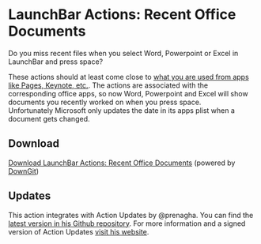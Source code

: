 # LaunchBar Actions: Recent Office Documents

Do you miss recent files when you select Word, Powerpoint or Excel in LaunchBar and press space? 

These actions should at least come close to [what you are used from apps like Pages, Keynote, etc.](https://youtu.be/lLZgKIthbOk?t=82). The actions are associated with the corresponding office apps, so now Word, Powerpoint and Excel will show documents you recently worked on when you press space.  
Unfortunately Microsoft only updates the date in its apps plist when a document gets changed. 

## Download

[Download LaunchBar Actions: Recent Office Documents](https://minhaskamal.github.io/DownGit/#/home?url=https://github.com/Ptujec/LaunchBar/tree/master/Recent-Office-Documents) (powered by [DownGit](https://github.com/MinhasKamal/DownGit))

## Updates

This action integrates with Action Updates by @prenagha. You can find the [latest version in his Github repository](https://github.com/prenagha/launchbar). For more information and a signed version of Action Updates [visit his website](https://renaghan.com/launchbar/action-updates/).